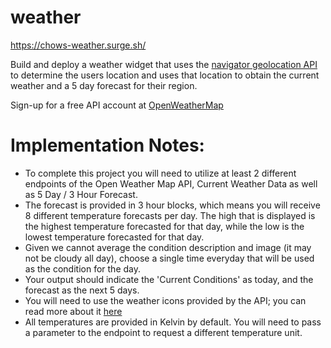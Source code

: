 # weather
https://chows-weather.surge.sh/

Build and deploy a weather widget that uses the [navigator geolocation API](https://developer.mozilla.org/en-US/docs/Web/API/Geolocation_API/Using_the_Geolocation_API) to determine the users location and uses that location to obtain the current weather and a 5 day forecast for their region.

Sign-up for a free API account at [OpenWeatherMap](https://openweathermap.org/api)

# Implementation Notes:
* To complete this project you will need to utilize at least 2 different endpoints of the Open Weather Map API, Current Weather Data as well as 5 Day / 3 Hour Forecast.
* The forecast is provided in 3 hour blocks, which means you will receive 8 different temperature forecasts per day. The high that is displayed is the highest temperature forecasted for that day, while the low is the lowest temperature forecasted for that day.
* Given we cannot average the condition description and image (it may not be cloudy all day), choose a single time everyday that will be used as the condition for the day.
* Your output should indicate the 'Current Conditions' as today, and the forecast as the next 5 days.
* You will need to use the weather icons provided by the API; you can read more about it [here](https://openweathermap.org/weather-conditions)
* All temperatures are provided in Kelvin by default. You will need to pass a parameter to the endpoint to request a different temperature unit.
